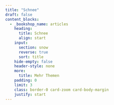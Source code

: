 ```yaml
---
title: "Schnee"
draft: false
content_blocks:
  - _bookshop_name: articles
    heading:
      title: Schnee
      align: start
    input:
      section: snow
      reverse: true
      sort: title
    hide-empty: false
    header-style: none
    more:
      title: Mehr Themen
    padding: 0
    limit: 3
    class: border-0 card-zoom card-body-margin
    justify: start
---
```


